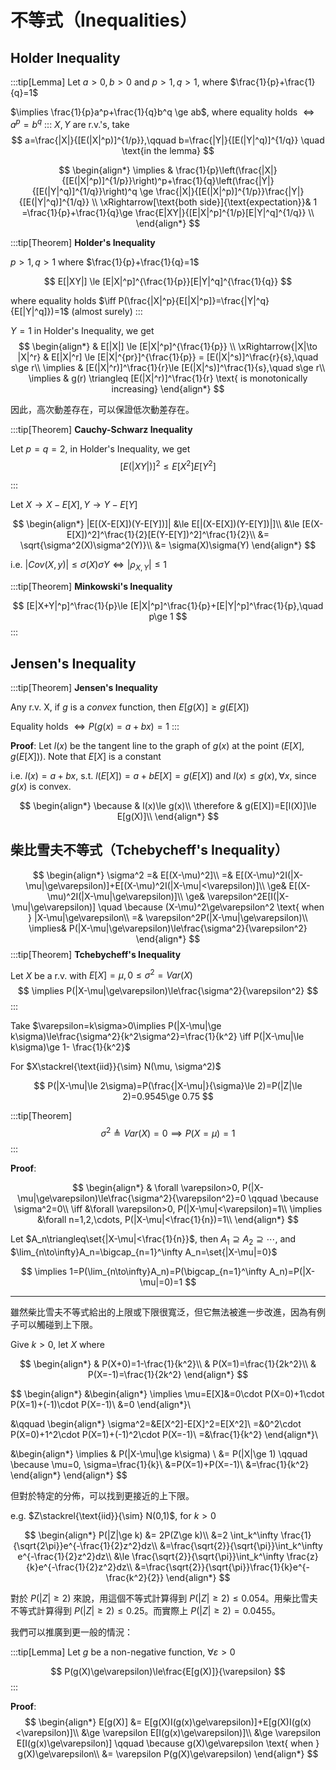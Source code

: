# 不等式（Inequalities）

## Holder Inequality

:::tip[Lemma]
Let $a>0, b>0$ and $p>1, q>1$, where $\frac{1}{p}+\frac{1}{q}=1$

$\implies \frac{1}{p}a^p+\frac{1}{q}b^q \ge ab$, where equality holds $\iff a^p=b^q$
:::
$X, Y$ are r.v.'s, take
$$
a=\frac{|X|}{[E(|X|^p)]^{1/p}},\qquad b=\frac{|Y|}{[E(|Y|^q)]^{1/q}} \quad \text{in the lemma}
$$

$$
\begin{align*}
\implies & \frac{1}{p}\left(\frac{|X|}{[E(|X|^p)]^{1/p}}\right)^p+\frac{1}{q}\left(\frac{|Y|}{[E(|Y|^q)]^{1/q}}\right)^q \ge \frac{|X|}{[E(|X|^p)]^{1/p}}\frac{|Y|}{[E(|Y|^q)]^{1/q}} \\
\xRightarrow[\text{both side}]{\text{expectation}}& 1 =\frac{1}{p}+\frac{1}{q}\ge \frac{E|XY|}{[E|X|^p]^{1/p}[E|Y|^q]^{1/q}} \\
\end{align*}
$$

:::tip[Theorem]
**Holder's Inequality**

$p>1, q>1$ where $\frac{1}{p}+\frac{1}{q}=1$

$$
E[|XY|] \le [E|X|^p]^{\frac{1}{p}}[E|Y|^q]^{\frac{1}{q}}
$$

where equality holds $\iff P(\frac{|X|^p}{E[|X|^p]}=\frac{|Y|^q}{E[|Y|^q]})=1$ (almost surely)
:::

$Y=1$ in Holder's Inequality, we get
$$
\begin{align*}
    & E[|X|] \le [E|X|^p]^{\frac{1}{p}} \\
    \xRightarrow{|X|\to |X|^r} & E[|X|^r] \le [E|X|^{pr}]^{\frac{1}{p}} = [E(|X|^s)]^\frac{r}{s},\quad s\ge r\\
    \implies & [E(|X|^r)]^\frac{1}{r}\le [E(|X|^s)]^\frac{1}{s},\quad s\ge r\\
    \implies & g(r) \triangleq [E(|X|^r)]^\frac{1}{r} \text{ is monotonically increasing}
\end{align*}
$$

因此，高次動差存在，可以保證低次動差存在。

:::tip[Theorem]
**Cauchy-Schwarz Inequality**

Let $p=q=2$, in Holder's Inequality, we get
$$
[E(|XY|)]^2\le E[X^2]E[Y^2]
$$

:::

Let $X\to X-E[X], Y\to Y-E[Y]$

$$
\begin{align*}
    |E[(X-E[X])(Y-E[Y])]| &\le E[|(X-E[X])(Y-E[Y])|]\\
    &\le [E(X-E[X])^2]^\frac{1}{2}[E(Y-E[Y])^2]^\frac{1}{2}\\
    &= \sqrt{\sigma^2(X)\sigma^2(Y)}\\
    &= \sigma(X)\sigma(Y)
\end{align*}
$$

i.e. $|Cov(X,y)|\le\sigma(X)\sigma{Y}\iff|\rho_{X,Y}|\le 1$

:::tip[Theorem]
**Minkowski's Inequality**

$$
[E|X+Y|^p]^\frac{1}{p}\le [E|X|^p]^\frac{1}{p}+[E|Y|^p]^\frac{1}{p},\quad p\ge 1
$$
:::

## Jensen's Inequality

:::tip[Theorem]
**Jensen's Inequality**

Any r.v. X, if $g$ is a *convex* function, then $E[g(X)]\ge g(E[X])$

Equality holds $\iff P(g(x)=a+bx)=1$
:::

**Proof**: Let $l(x)$ be the tangent line to the graph of $g(x)$ at the point $(E[X], g(E[X]))$. Note that $E[X]$ is a constant

i.e. $l(x)=a+bx$, s.t. $l(E[X])=a+bE[X]=g(E[X])$ and $l(x)\le g(x), \forall x$, since $g(x)$ is convex.

$$
\begin{align*}
    \because & l(x)\le g(x)\\
    \therefore & g(E[X])=E[l(X)]\le E[g(X)]\\
\end{align*}
$$

## 柴比雪夫不等式（Tchebycheff's Inequality）
$$
\begin{align*}
    \sigma^2 =& E[(X-\mu)^2]\\
    =& E[(X-\mu)^2I(|X-\mu|\ge\varepsilon)]+E[(X-\mu)^2I(|X-\mu|<\varepsilon)]\\
    \ge& E[(X-\mu)^2I(|X-\mu|\ge\varepsilon)]\\
    \ge& \varepsilon^2E[I(|X-\mu|\ge\varepsilon)] \quad \because (X-\mu)^2\ge\varepsilon^2 \text{ when } |X-\mu|\ge\varepsilon\\
    =& \varepsilon^2P(|X-\mu|\ge\varepsilon)\\
    \implies& P(|X-\mu|\ge\varepsilon)\le\frac{\sigma^2}{\varepsilon^2}
\end{align*}
$$
:::tip[Theorem]
**Tchebycheff's Inequality**

Let $X$ be a r.v. with $E[X]=\mu, 0\le\sigma^2=Var(X)$
$$
\implies P(|X-\mu|\ge\varepsilon)\le\frac{\sigma^2}{\varepsilon^2}
$$
:::

Take $\varepsilon=k\sigma>0\implies P(|X-\mu|\ge k\sigma)\le\frac{\sigma^2}{k^2\sigma^2}=\frac{1}{k^2} \iff P(|X-\mu|\le k\sigma)\ge 1- \frac{1}{k^2}$

For $X\stackrel{\text{iid}}{\sim} N(\mu, \sigma^2)$

$$
P(|X-\mu|\le 2\sigma)=P(\frac{|X-\mu|}{\sigma}\le 2)=P(|Z|\le 2)=0.9545\ge 0.75
$$

:::tip[Theorem]
$$
\sigma^2\triangleq Var(X)=0 \implies P(X=\mu)=1
$$
:::

**Proof**: 

$$
\begin{align*}
& \forall \varepsilon>0, P(|X-\mu|\ge\varepsilon)\le\frac{\sigma^2}{\varepsilon^2}=0 \qquad \because \sigma^2=0\\
\iff &\forall \varepsilon>0, P(|X-\mu|<\varepsilon)=1\\
\implies &\forall n=1,2,\cdots, P(|X-\mu|<\frac{1}{n})=1\\
\end{align*}
$$

Let $A_n\triangleq\set{|X-\mu|<\frac{1}{n}}$, then $A_1\supseteq A_2\supseteq\cdots$, and $\lim_{n\to\infty}A_n=\bigcap_{n=1}^\infty A_n=\set{|X-\mu|=0}$

$$
\implies 1=P(\lim_{n\to\infty}A_n)=P(\bigcap_{n=1}^\infty A_n)=P(|X-\mu|=0)=1
$$

---

雖然柴比雪夫不等式給出的上限或下限很寬泛，但它無法被進一步改進，因為有例子可以觸碰到上下限。

Give $k>0$, let $X$ where

$$
\begin{align*}
    & P(X+0)=1-\frac{1}{k^2}\\
    & P(X=1)=\frac{1}{2k^2}\\
    & P(X=-1)=\frac{1}{2k^2}
\end{align*}
$$

$$
\begin{align*}
&\begin{align*}
    \implies \mu=E[X]&=0\cdot P(X=0)+1\cdot P(X=1)+(-1)\cdot P(X=-1)\\
    &=0
\end{align*}\\

&\qquad \begin{align*}
    \sigma^2=&E[X^2]-E[X]^2=E[X^2]\\
    =&0^2\cdot P(X=0)+1^2\cdot P(X=1)+(-1)^2\cdot P(X=-1)\\
    =&\frac{1}{k^2}
\end{align*}\\

&\begin{align*}
    \implies & P(|X-\mu|\ge k\sigma) \\
    &= P(|X|\ge 1) \qquad \because \mu=0, \sigma=\frac{1}{k}\\
    &=P(X=1)+P(X=-1)\\
    &=\frac{1}{k^2}
\end{align*}
\end{align*}
$$

但對於特定的分佈，可以找到更接近的上下限。

e.g. $Z\stackrel{\text{iid}}{\sim} N(0,1)$, for $k>0$

$$
\begin{align*}
    P(|Z|\ge k) &= 2P(Z\ge k)\\
    &=2 \int_k^\infty \frac{1}{\sqrt{2\pi}}e^{-\frac{1}{2}z^2}dz\\
    &=\frac{\sqrt{2}}{\sqrt{\pi}}\int_k^\infty e^{-\frac{1}{2}z^2}dz\\
    &\le \frac{\sqrt{2}}{\sqrt{\pi}}\int_k^\infty \frac{z}{k}e^{-\frac{1}{2}z^2}dz\\
    &=\frac{\sqrt{2}}{\sqrt{\pi}}\frac{1}{k}e^{-\frac{k^2}{2}}
\end{align*}
$$

對於 $P(|Z|\ge 2)$ 來說，用這個不等式計算得到 $P(|Z|\ge 2)\le 0.054$。用柴比雪夫不等式計算得到 $P(|Z|\ge 2)\le 0.25$。而實際上 $P(|Z|\ge 2)=0.0455$。

我們可以推廣到更一般的情況：

:::tip[Lemma]
Let $g$ be a non-negative function, $\forall \varepsilon>0$

$$
P(g(X)\ge\varepsilon)\le\frac{E[g(X)]}{\varepsilon}
$$
:::

**Proof**:
$$
\begin{align*}
    E[g(X)] &= E[g(X)I(g(x)\ge\varepsilon)]+E[g(X)I(g(x)<\varepsilon)]\\
    &\ge \varepsilon E[I(g(x)\ge\varepsilon)]\\
    &\ge \varepsilon E[I(g(x)\ge\varepsilon)] \qquad \because g(X)\ge\varepsilon \text{ when } g(X)\ge\varepsilon\\
    &= \varepsilon P(g(X)\ge\varepsilon)
\end{align*}
$$